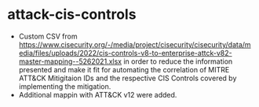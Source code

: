 # attack-cis-controls
- Custom CSV from https://www.cisecurity.org/-/media/project/cisecurity/cisecurity/data/media/files/uploads/2022/cis-controls-v8-to-enterprise-attck-v82-master-mapping--5262021.xlsx in order to reduce the information presented and make it fit for automating the correlation of MITRE ATT&CK Mitigitaion IDs and the respective CIS Controls covered by implementing the mitigation.
- Additional mappin with ATT&CK v12 were added.
